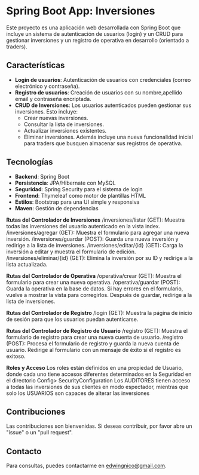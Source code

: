 # Spring Boot App: Inversiones

Este proyecto es una aplicación web desarrollada con Spring Boot que incluye un sistema de autenticación de usuarios (login) y un CRUD para gestionar inversiones y un registro de operativa en desarrollo (orientado a traders).

## Características

- **Login de usuarios**: Autenticación de usuarios con credenciales (correo electrónico y contraseña).
- **Registro de usuarios**: Creación de usuarios con su nombre,apellido email y contraseña encriptada.
- **CRUD de Inversiones**: Los usuarios autenticados pueden gestionar sus inversiones. Esto incluye:
  - Crear nuevas inversiones.
  - Consultar la lista de inversiones.
  - Actualizar inversiones existentes.
  - Eliminar inversiones.
  Además incluye una nueva funcionalidad  inicial para traders que busquen almacenar sus registros de operativa.

## Tecnologías

- **Backend**: Spring Boot
- **Persistencia**: JPA/Hibernate con MySQL
- **Seguridad**: Spring Security para el sistema de login
- **Frontend**: Thymeleaf como motor de plantillas HTML
- **Estilos**: Bootstrap para una UI simple y responsiva
- **Maven**: Gestión de dependencias


**Rutas del Controlador de Inversiones**
/inversiones/listar (GET): Muestra todas las inversiones del usuario autenticado en la vista index.
/inversiones/agregar (GET): Muestra el formulario para agregar una nueva inversión.
/inversiones/guardar (POST): Guarda una nueva inversión y redirige a la lista de inversiones.
/inversiones/editar/{id} (GET): Carga la inversión a editar y muestra el formulario de edición.
/inversiones/eliminar/{id} (GET): Elimina la inversión por su ID y redirige a la lista actualizada.

**Rutas del Controlador de Operativa**
/operativa/crear (GET): Muestra el formulario para crear una nueva operativa.
/operativa/guardar (POST): Guarda la operativa en la base de datos. Si hay errores en el formulario, vuelve a mostrar la vista para corregirlos. Después de guardar, redirige a la lista de inversiones.

**Rutas del Controlador de Registro**
/login (GET): Muestra la página de inicio de sesión para que los usuarios puedan autenticarse.

**Rutas del Controlador de Registro de Usuario**
/registro (GET): Muestra el formulario de registro para crear una nueva cuenta de usuario.
/registro (POST): Procesa el formulario de registro y guarda la nueva cuenta de usuario. Redirige al formulario con un mensaje de éxito si el registro es exitoso.

**Roles y Acceso**
Los roles están definidos en una propiedad de Usuario, donde cada uno tiene accesos diferentes determinados en la Seguridad en el directorio Config> SecurityConfiguration
Los AUDITORES tienen acceso a todas las inversiones de sus clientes en modo espectador, mientras que solo los USUARIOS son capaces de alterar las inversiones

## Contribuciones
Las contribuciones son bienvenidas. Si deseas contribuir, por favor abre un "issue" o un "pull request".

## Contacto
Para consultas, puedes contactarme en [edwingnico@gmail.com](mailto:edwingnico@gmail.com).
